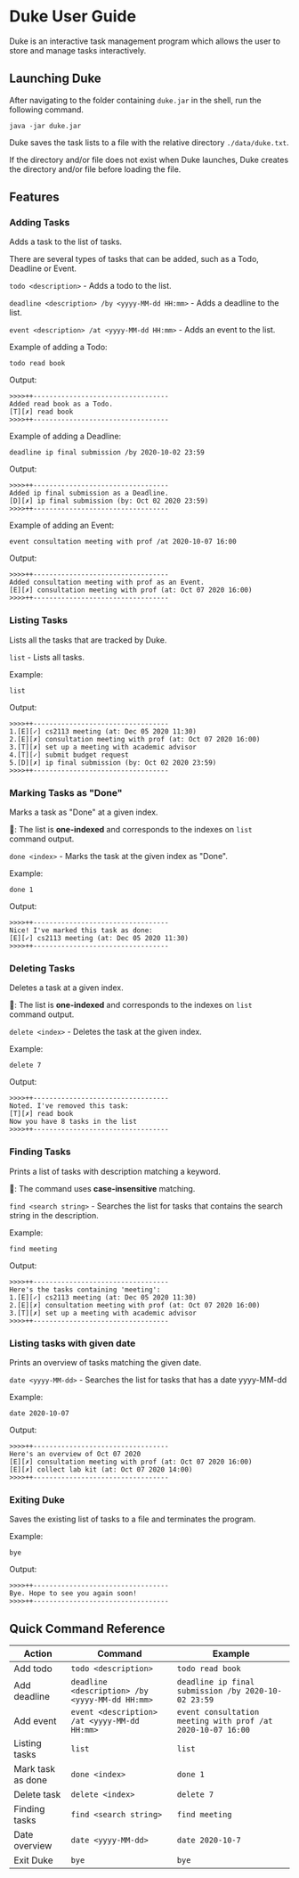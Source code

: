# Duke User Guide

Duke is an interactive task management program which allows the user to store and manage tasks interactively.

## Launching Duke

After navigating to the folder containing `duke.jar` in the shell, run the following command.

`java -jar duke.jar`

Duke saves the task lists to a file with the relative directory `./data/duke.txt`.

If the directory and/or file does not exist when Duke launches, Duke creates the directory and/or file before
loading the file.

## Features 

### Adding Tasks

Adds a task to the list of tasks.

There are several types of tasks that can be added, such as a Todo, Deadline or Event.

`todo <description>` - Adds a todo to the list.

`deadline <description> /by <yyyy-MM-dd HH:mm>` - Adds a deadline to the list.

`event <description> /at <yyyy-MM-dd HH:mm>` - Adds an event to the list.

Example of adding a Todo:

`todo read book`

Output:

```
>>>>++----------------------------------
Added read book as a Todo.
[T][✗] read book
>>>>++----------------------------------
```

Example of adding a Deadline:

`deadline ip final submission /by 2020-10-02 23:59`

Output:

```
>>>>++----------------------------------
Added ip final submission as a Deadline.
[D][✗] ip final submission (by: Oct 02 2020 23:59)
>>>>++----------------------------------
```

Example of adding an Event:

`event consultation meeting with prof /at 2020-10-07 16:00`

Output:

```
>>>>++----------------------------------
Added consultation meeting with prof as an Event.
[E][✗] consultation meeting with prof (at: Oct 07 2020 16:00)
>>>>++----------------------------------
```

### Listing Tasks

Lists all the tasks that are tracked by Duke.

`list` - Lists all tasks.

Example:

`list`

Output:

```
>>>>++----------------------------------
1.[E][✓] cs2113 meeting (at: Dec 05 2020 11:30)
2.[E][✗] consultation meeting with prof (at: Oct 07 2020 16:00)
3.[T][✗] set up a meeting with academic advisor
4.[T][✓] submit budget request
5.[D][✗] ip final submission (by: Oct 02 2020 23:59)
>>>>++----------------------------------
```

### Marking Tasks as "Done"

Marks a task as "Done" at a given index.

:triangular_flag_on_post:: The list is **one-indexed** and corresponds to the indexes on `list` command output.

`done <index>` - Marks the task at the given index as "Done".

Example:

`done 1`

Output:

```
>>>>++----------------------------------
Nice! I've marked this task as done:
[E][✓] cs2113 meeting (at: Dec 05 2020 11:30)
>>>>++----------------------------------
```

### Deleting Tasks

Deletes a task at a given index.

:triangular_flag_on_post:: The list is **one-indexed** and corresponds to the indexes on `list` command output.

`delete <index>` - Deletes the task at the given index.

Example:

`delete 7`

Output:

```
>>>>++----------------------------------
Noted. I've removed this task:
[T][✗] read book
Now you have 8 tasks in the list
>>>>++----------------------------------
```

### Finding Tasks

Prints a list of tasks with description matching a keyword.

:triangular_flag_on_post:: The command uses **case-insensitive** matching.

`find <search string>` - Searches the list for tasks that contains the search string in the description.

Example:

`find meeting`

Output:

```
>>>>++----------------------------------
Here's the tasks containing 'meeting':
1.[E][✓] cs2113 meeting (at: Dec 05 2020 11:30)
2.[E][✗] consultation meeting with prof (at: Oct 07 2020 16:00)
3.[T][✗] set up a meeting with academic advisor
>>>>++----------------------------------
```

### Listing tasks with given date

Prints an overview of tasks matching the given date.

`date <yyyy-MM-dd>` - Searches the list for tasks that has a date yyyy-MM-dd

Example:

`date 2020-10-07`

Output:

```
>>>>++----------------------------------
Here's an overview of Oct 07 2020
[E][✗] consultation meeting with prof (at: Oct 07 2020 16:00)
[E][✗] collect lab kit (at: Oct 07 2020 14:00)
>>>>++----------------------------------
```

### Exiting Duke

Saves the existing list of tasks to a file and terminates the program.

Example:

`bye`

Output:

```
>>>>++----------------------------------
Bye. Hope to see you again soon!
>>>>++----------------------------------
```

## Quick Command Reference

Action | Command | Example
------------ | ------------ | -------------
Add todo | `todo <description>` | `todo read book`
Add deadline | `deadline <description> /by <yyyy-MM-dd HH:mm>` | `deadline ip final submission /by 2020-10-02 23:59`
Add event | `event <description> /at <yyyy-MM-dd HH:mm>` | `event consultation meeting with prof /at 2020-10-07 16:00`
Listing tasks | `list` | `list`
Mark task as done | `done <index>` | `done 1`
Delete task | `delete <index>` | `delete 7`
Finding tasks | `find <search string>` | `find meeting`
Date overview | `date <yyyy-MM-dd>` | `date 2020-10-7`
Exit Duke | `bye` | `bye`
